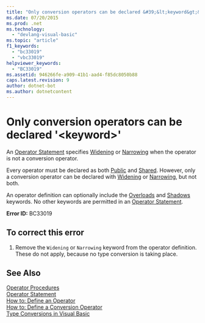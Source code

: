 ```yaml
---
title: "Only conversion operators can be declared &#39;&lt;keyword&gt;&#39;"
ms.date: 07/20/2015
ms.prod: .net
ms.technology: 
  - "devlang-visual-basic"
ms.topic: "article"
f1_keywords: 
  - "bc33019"
  - "vbc33019"
helpviewer_keywords: 
  - "BC33019"
ms.assetid: 946266fe-a909-41b1-aad4-f85dc8050b88
caps.latest.revision: 9
author: dotnet-bot
ms.author: dotnetcontent
---
```

# Only conversion operators can be declared &#39;&lt;keyword&gt;&#39;
An [Operator Statement](../../visual-basic/language-reference/statements/operator-statement.md) specifies [Widening](../../visual-basic/language-reference/modifiers/widening.md) or [Narrowing](../../visual-basic/language-reference/modifiers/narrowing.md) when the operator is not a conversion operator.  
  
 Every operator must be declared as both [Public](../../visual-basic/language-reference/modifiers/public.md) and [Shared](../../visual-basic/language-reference/modifiers/shared.md). However, only a conversion operator can be declared with [Widening](../../visual-basic/language-reference/modifiers/widening.md) or [Narrowing](../../visual-basic/language-reference/modifiers/narrowing.md), but not both.  
  
 An operator definition can optionally include the [Overloads](../../visual-basic/language-reference/modifiers/overloads.md) and [Shadows](../../visual-basic/language-reference/modifiers/shadows.md) keywords. No other keywords are permitted in an [Operator Statement](../../visual-basic/language-reference/statements/operator-statement.md).  
  
 **Error ID:** BC33019  
  
## To correct this error  
  
1.  Remove the `Widening` or `Narrowing` keyword from the operator definition. These do not apply, because no type conversion is taking place.  
  
## See Also  
 [Operator Procedures](../../visual-basic/programming-guide/language-features/procedures/operator-procedures.md)  
 [Operator Statement](../../visual-basic/language-reference/statements/operator-statement.md)  
 [How to: Define an Operator](../../visual-basic/programming-guide/language-features/procedures/how-to-define-an-operator.md)  
 [How to: Define a Conversion Operator](../../visual-basic/programming-guide/language-features/procedures/how-to-define-a-conversion-operator.md)  
 [Type Conversions in Visual Basic](../../visual-basic/programming-guide/language-features/data-types/type-conversions.md)
